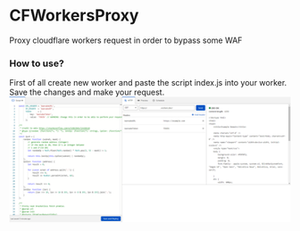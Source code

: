 # CFWorkersProxy
 Proxy cloudflare workers request in order to bypass some WAF

 ### How to use?
 First of all create new worker and paste the script index.js into your worker.
 Save the changes and make your request.
 ![example of a request](example.png)